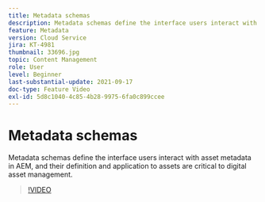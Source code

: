 ```yaml
---
title: Metadata schemas
description: Metadata schemas define the interface users interact with asset metadata in AEM, and their definition and application to assets are critical to digital asset management.
feature: Metadata
version: Cloud Service
jira: KT-4981
thumbnail: 33696.jpg
topic: Content Management
role: User
level: Beginner
last-substantial-update: 2021-09-17
doc-type: Feature Video
exl-id: 5d8c1040-4c85-4b28-9975-6fa0c899ccee
---
```

# Metadata schemas

Metadata schemas define the interface users interact with asset metadata in AEM, and their definition and application to assets are critical to digital asset management.

>[!VIDEO](https://video.tv.adobe.com/v/33696?quality=12&learn=on)
